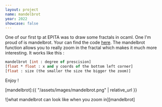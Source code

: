 ```yaml
---
layout: project
name: mandelbrot
year: 2022
showcase: false
---
```


One of our first tp at EPITA was to draw some fractals in ocaml. One I'm proud of is mandelbrot. Your can find the code [here](https://github.com/matthieuporte/mandelbrot). The mandelbrot function allows you to really zoom in the fractal which makes it much more interesting. It works like this : 
```ocaml
mandelbrot [int : degree of prescision] 
[float * float : x and y coords of the bottom left corner]
[float : size (the smaller the size the bigger the zoom)]
```

Enjoy !

[mandelbrot]:{{ "/assets/images/mandelbrot.png" | relative_url }}

![what mandelbrot can look like when you zoom in][mandelbrot]